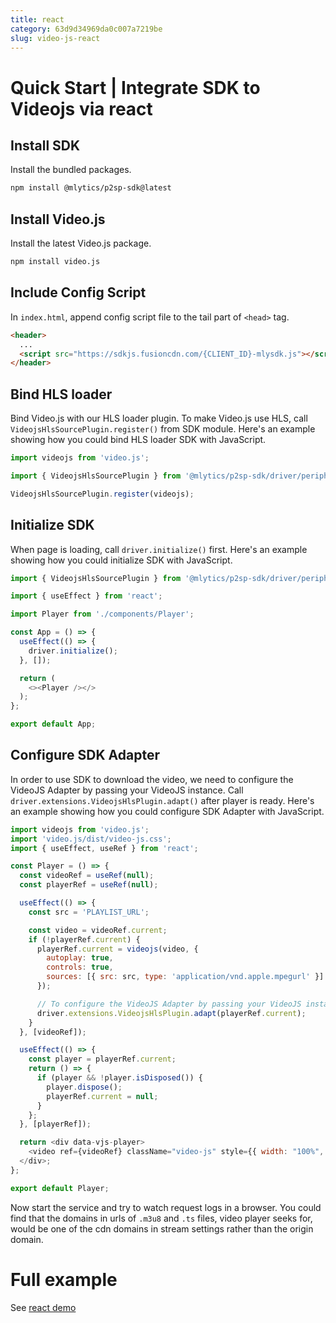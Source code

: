```yaml
---
title: react
category: 63d9d34969da0c007a7219be
slug: video-js-react
---
```

# Quick Start | Integrate SDK to Videojs via react

## Install SDK

Install the bundled packages.

```bash
npm install @mlytics/p2sp-sdk@latest
```



## Install Video.js

Install the latest Video.js package.

```bash
npm install video.js
```



## Include Config Script

In `index.html`, append config script file to the tail part of `<head>` tag.

```html public/index.html
<header>
  ...
  <script src="https://sdkjs.fusioncdn.com/{CLIENT_ID}-mlysdk.js"></script>
</header>
```



## Bind HLS loader

Bind Video.js with our HLS loader plugin. To make Video.js use HLS, call `VideojsHlsSourcePlugin.register()` from SDK module. Here's an example showing how you could bind HLS loader SDK with JavaScript.

```javascript
import videojs from 'video.js';

import { VideojsHlsSourcePlugin } from '@mlytics/p2sp-sdk/driver/peripheral/player/videojs/streaming/hls/bundle';

VideojsHlsSourcePlugin.register(videojs);
```



## Initialize SDK

When page is loading, call `driver.initialize()` first. Here's an example showing how you could initialize SDK with JavaScript.

```javascript
import { VideojsHlsSourcePlugin } from '@mlytics/p2sp-sdk/driver/peripheral/player/videojs/streaming/hls/bundle';

import { useEffect } from 'react';

import Player from './components/Player';

const App = () => {
  useEffect(() => {
    driver.initialize();
  }, []);

  return (
    <><Player /></>
  );
};

export default App;
```



## Configure SDK Adapter

In order to use SDK to download the video, we need to configure the VideoJS Adapter by passing your VideoJS instance. Call `driver.extensions.VideojsHlsPlugin.adapt()` after player is ready. Here's an example showing how you could configure SDK Adapter with JavaScript.

```javascript
import videojs from 'video.js';
import 'video.js/dist/video-js.css';
import { useEffect, useRef } from 'react';

const Player = () => {
  const videoRef = useRef(null);
  const playerRef = useRef(null);

  useEffect(() => {
    const src = 'PLAYLIST_URL';

    const video = videoRef.current;
    if (!playerRef.current) {
      playerRef.current = videojs(video, {
        autoplay: true,
        controls: true,
        sources: [{ src: src, type: 'application/vnd.apple.mpegurl' }]
      });

      // To configure the VideoJS Adapter by passing your VideoJS instance
      driver.extensions.VideojsHlsPlugin.adapt(playerRef.current);
    }
  }, [videoRef]);

  useEffect(() => {
    const player = playerRef.current;
    return () => {
      if (player && !player.isDisposed()) {
        player.dispose();
        playerRef.current = null;
      }
    };
  }, [playerRef]);

  return <div data-vjs-player>
    <video ref={videoRef} className="video-js" style={{ width: "100%", maxWidth: "500px" }} />
  </div>;
};

export default Player;
```

Now start the service and try to watch request logs in a browser. You could find that the domains in urls of `.m3u8` and `.ts` files, video player seeks for,  would be one of the cdn domains in stream settings rather than the origin domain.


# Full example

See [react demo](https://github.com/mlytics/stream-sdk-guide/tree/main/Video.js/react-sample)